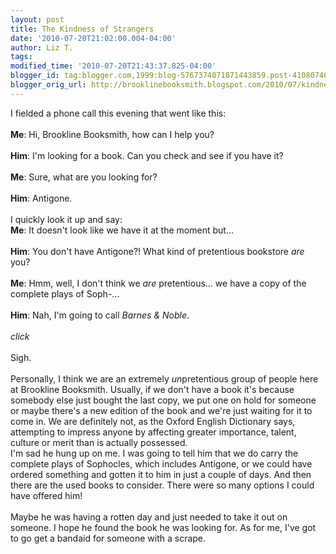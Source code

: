 ```yaml
---
layout: post
title: The Kindness of Strangers
date: '2010-07-20T21:02:00.004-04:00'
author: Liz T.
tags: 
modified_time: '2010-07-20T21:43:37.825-04:00'
blogger_id: tag:blogger.com,1999:blog-5767374071871443859.post-4108074663782975175
blogger_orig_url: http://brooklinebooksmith.blogspot.com/2010/07/kindness-of-strangers.html
---
```


I fielded a phone call this evening that went like this:<br /><br /><strong>Me</strong>: Hi, <span id="SPELLING_ERROR_0" class="blsp-spelling-error">Brookline</span> <span id="SPELLING_ERROR_1" class="blsp-spelling-error">Booksmith</span>, how can I help you?<br /><br /><strong>Him</strong>: I'm looking for a book. Can you check and see if you have it?<br /><br /><strong>Me</strong>: Sure, what are you looking for?<br /><br /><strong>Him</strong>: Antigone.<br /><br />I quickly look it up and say:<br /><strong>Me</strong>: It doesn't look like we have it at the moment but...<br /><br /><strong>Him</strong>: You don't have Antigone?! What kind of pretentious bookstore <em>are</em> you?<br /><br /><strong>Me</strong>: <span id="SPELLING_ERROR_2" class="blsp-spelling-error">Hmm</span>, well, I don't think we <em>are</em> pretentious... we have a copy of the complete plays of <span id="SPELLING_ERROR_3" class="blsp-spelling-error">Soph</span>-...<br /><br /><strong>Him</strong>: Nah, I'm going to call <em>Barnes &amp; Noble</em>.<br /><br />*click*<br /><br />Sigh.<br /><br />Personally, I think we are an extremely <em><span id="SPELLING_ERROR_4" class="blsp-spelling-error">un</span></em>pretentious group of people here at <span id="SPELLING_ERROR_5" class="blsp-spelling-error">Brookline</span> <span id="SPELLING_ERROR_6" class="blsp-spelling-error">Booksmith</span>.  Usually, if we don't have a book it's because somebody else just bought the last copy, we put one on hold for someone or maybe there's a new edition of the book and we're just waiting for it to come in.  We are definitely not, as the Oxford English Dictionary says, attempting to impress anyone by affecting greater importance, talent, culture or merit than is actually possessed. <br />I'm sad he hung up on me.  I was going to tell him that we do carry the complete plays of Sophocles, which <span id="SPELLING_ERROR_7" class="blsp-spelling-error">includes</span> Antigone, or we could have ordered something and gotten it to him in just a couple of days.  And then there are the used books to consider.  There were so many options I could have offered him!<br /><br />Maybe he was having a rotten day and just needed to take it out on someone.  I hope he found the book he was looking for.  As for me, I've got to go get a <span id="SPELLING_ERROR_8" class="blsp-spelling-error">bandaid</span> for someone with a scrape.